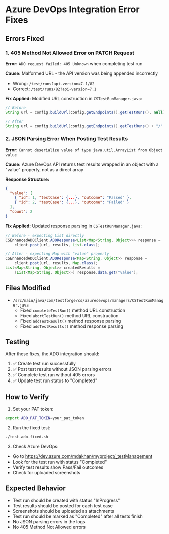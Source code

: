# Azure DevOps Integration Error Fixes

## Errors Fixed

### 1. 405 Method Not Allowed Error on PATCH Request
**Error:** `ADO request failed: 405 Unknown` when completing test run

**Cause:** Malformed URL - the API version was being appended incorrectly
- Wrong: `/test/runs?api-version=7.1/82`
- Correct: `/test/runs/82?api-version=7.1`

**Fix Applied:** Modified URL construction in `CSTestRunManager.java`:
```java
// Before
String url = config.buildUrl(config.getEndpoints().getTestRuns(), null) + "/" + currentTestRun.id;

// After  
String url = config.buildUrl(config.getEndpoints().getTestRuns() + "/" + currentTestRun.id, null);
```

### 2. JSON Parsing Error When Posting Test Results
**Error:** `Cannot deserialize value of type java.util.ArrayList from Object value`

**Cause:** Azure DevOps API returns test results wrapped in an object with a "value" property, not as a direct array

**Response Structure:**
```json
{
  "value": [
    { "id": 1, "testCase": {...}, "outcome": "Passed" },
    { "id": 2, "testCase": {...}, "outcome": "Failed" }
  ],
  "count": 2
}
```

**Fix Applied:** Updated response parsing in `CSTestRunManager.java`:
```java
// Before - expecting List directly
CSEnhancedADOClient.ADOResponse<List<Map<String, Object>>> response = 
    client.post(url, results, List.class);

// After - expecting Map with "value" property
CSEnhancedADOClient.ADOResponse<Map<String, Object>> response = 
    client.post(url, results, Map.class);
List<Map<String, Object>> createdResults = 
    (List<Map<String, Object>>) response.data.get("value");
```

## Files Modified
- `/src/main/java/com/testforge/cs/azuredevops/managers/CSTestRunManager.java`
  - Fixed `completeTestRun()` method URL construction
  - Fixed `abortTestRun()` method URL construction  
  - Fixed `addTestResult()` method response parsing
  - Fixed `addTestResults()` method response parsing

## Testing
After these fixes, the ADO integration should:
1. ✅ Create test run successfully
2. ✅ Post test results without JSON parsing errors
3. ✅ Complete test run without 405 errors
4. ✅ Update test run status to "Completed"

## How to Verify
1. Set your PAT token:
```bash
export ADO_PAT_TOKEN=your_pat_token
```

2. Run the fixed test:
```bash
./test-ado-fixed.sh
```

3. Check Azure DevOps:
- Go to https://dev.azure.com/mdakhan/myproject/_testManagement
- Look for the test run with status "Completed"
- Verify test results show Pass/Fail outcomes
- Check for uploaded screenshots

## Expected Behavior
- Test run should be created with status "InProgress"
- Test results should be posted for each test case
- Screenshots should be uploaded as attachments
- Test run should be marked as "Completed" after all tests finish
- No JSON parsing errors in the logs
- No 405 Method Not Allowed errors